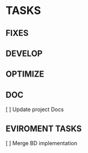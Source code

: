 # TASKS

## FIXES

## DEVELOP

## OPTIMIZE

## DOC
[ ] Update project Docs

## EVIROMENT TASKS
[ ] Merge BD implementation